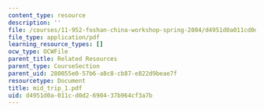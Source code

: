 ```yaml
---
content_type: resource
description: ''
file: /courses/11-952-foshan-china-workshop-spring-2004/d4951d0a011cd0d2690437b964cf3a7b_mid_trip_1.pdf
file_type: application/pdf
learning_resource_types: []
ocw_type: OCWFile
parent_title: Related Resources
parent_type: CourseSection
parent_uid: 280055e0-57b6-a8c8-cb87-e822d9beae7f
resourcetype: Document
title: mid_trip_1.pdf
uid: d4951d0a-011c-d0d2-6904-37b964cf3a7b
---
```

